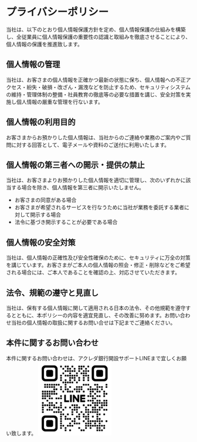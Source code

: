 ﻿# プライバシーポリシー

当社は、以下のとおり個人情報保護方針を定め、個人情報保護の仕組みを構築し、全従業員に個人情報保護の重要性の認識と取組みを徹底させることにより、個人情報の保護を推進致します。

## 個人情報の管理

当社は、お客さまの個人情報を正確かつ最新の状態に保ち、個人情報への不正アクセス・紛失・破損・改ざん・漏洩などを防止するため、セキュリティシステムの維持・管理体制の整備・社員教育の徹底等の必要な措置を講じ、安全対策を実施し個人情報の厳重な管理を行ないます。

## 個人情報の利用目的

お客さまからお預かりした個人情報は、当社からのご連絡や業務のご案内やご質問に対する回答として、電子メールや資料のご送付に利用いたします。

## 個人情報の第三者への開示・提供の禁止

当社は、お客さまよりお預かりした個人情報を適切に管理し、次のいずれかに該当する場合を除き、個人情報を第三者に開示いたしません。

* お客さまの同意がある場合
* お客さまが希望されるサービスを行なうために当社が業務を委託する業者に対して開示する場合
* 法令に基づき開示することが必要である場合

## 個人情報の安全対策

当社は、個人情報の正確性及び安全性確保のために、セキュリティに万全の対策を講じています。お客さまがご本人の個人情報の照会・修正・削除などをご希望される場合には、ご本人であることを確認の上、対応させていただきます。

## 法令、規範の遵守と見直し

当社は、保有する個人情報に関して適用される日本の法令、その他規範を遵守するとともに、本ポリシーの内容を適宜見直し、その改善に努めます。お問い合わせ当社の個人情報の取扱に関するお問い合せは下記までご連絡ください。

## 本件に関するお問い合わせ

本件に関するお問い合わせは、アクレダ銀行開設サポートLINEまで宜しくお願い致します。
<img src="qr-lineofficial.png" alt="QRコード" width="200" height="200">
